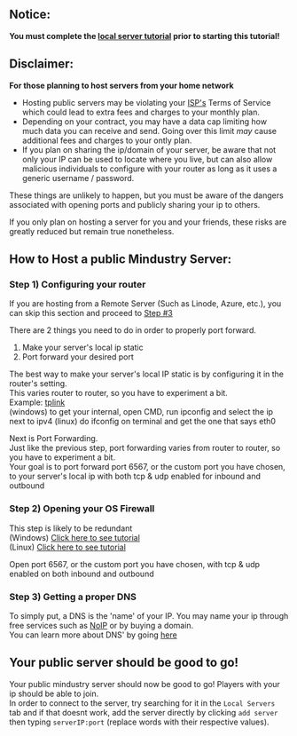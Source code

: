 ## Notice: 
**You must complete the [local server tutorial](https://github.com/L0615T1C5-216AC-9437/ChaoticNeutral/blob/master/wiki/tutorials/%5BTutorial%5D%20Hosting%20a%20Mindustry%20Server%20(local)/%5BTutorial%5D%20Hosting%20a%20Mindustry%20Server%20(local).md) prior to starting this tutorial!**
## Disclaimer:
**For those planning to host servers from your home network**
- Hosting public servers may be violating your [ISP's](https://www.investopedia.com/terms/i/isp.asp) Terms of Service which could lead to extra fees and charges to your monthly plan.  
- Depending on your contract, you may have a data cap limiting how much data you can receive and send. Going over this limit *may* cause additional fees and charges to your ontly plan.  
- If you plan on sharing the ip/domain of your server, be aware that not only your IP can be used to locate where you live, but can also allow malicious individuals to configure with your router as long as it uses a generic username / password.  

These things are unlikely to happen, but you must be aware of the dangers associated with opening ports and publicly sharing your ip to others.   

If you only plan on hosting a server for you and your friends, these risks are greatly reduced but remain true nonetheless.

## How to Host a public Mindustry Server:
### Step 1) Configuring your router
If you are hosting from a Remote Server (Such as Linode, Azure, etc.), you can skip this section and proceed to [Step #3](#step-3-getting-a-proper-dns)

There are 2 things you need to do in order to properly port forward.
1) Make your server's local ip static
2) Port forward your desired port

The best way to make your server's local IP static is by configuring it in the router's setting.  
This varies router to router, so you have to experiment a bit.  
Example: [tplink](https://github.com/L0615T1C5-216AC-9437/ChaoticNeutral/blob/master/wiki/tutorials/%5BTutorial%5D%20Hosting%20a%20Mindustry%20Server%20(public)/PortForwarding-tplink.md)  
(windows) to get your internal, open CMD, run ipconfig and select the ip next to ipv4
(linux) do ifconfig on terminal and get the one that says eth0

Next is Port Forwarding.  
Just like the previous step, port forwarding varies from router to router, so you have to experiment a bit.  
Your goal is to port forward port 6567, or the custom port you have chosen, to your server's local ip with both tcp & udp enabled for inbound and outbound

### Step 2) Opening your OS Firewall
This step is likely to be redundant  
(Windows) [Click here to see tutorial](https://www.tomshardware.com/news/how-to-open-firewall-ports-in-windows-10,36451.html)  
(Linux) [Click here to see tutorial](https://www.journaldev.com/34113/opening-a-port-on-linux)  

Open port 6567, or the custom port you have chosen, with tcp & udp enabled on both inbound and outbound

### Step 3) Getting a proper DNS
To simply put, a DNS is the 'name' of your IP. You may name your ip through free services such as [NoIP](https://www.noip.com) or by buying a domain.  
You can learn more about DNS' by going [here](https://www.cloudflare.com/learning/dns/what-is-dns/)

## Your public server should be good to go!
Your public mindustry server should now be good to go! Players with your ip should be able to join.  
In order to connect to the server, try searching for it in the `Local Servers` tab and if that doesnt work, add the server directly by clicking `add server` then typing `serverIP:port` (replace words with their respective values).
